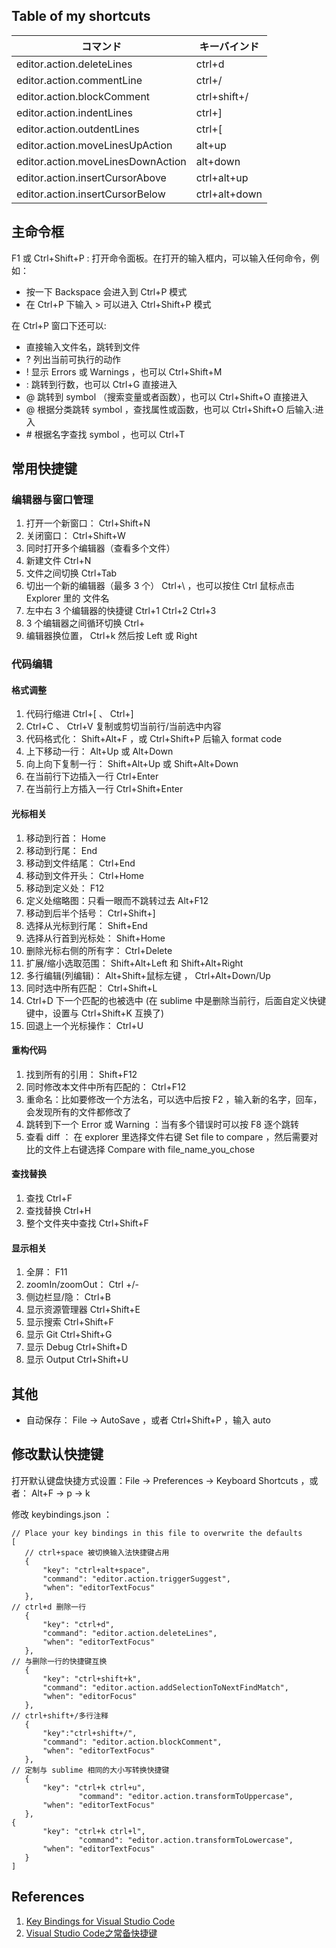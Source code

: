 ## Table of my shortcuts

| コマンド | キーバインド |
| --- | --- |
| editor.action.deleteLines | ctrl+d |
| editor.action.commentLine | ctrl+/ |
| editor.action.blockComment | ctrl+shift+/ |
| editor.action.indentLines | ctrl+] |
| editor.action.outdentLines | ctrl+[ |
| editor.action.moveLinesUpAction | alt+up |
| editor.action.moveLinesDownAction | alt+down |
| editor.action.insertCursorAbove | ctrl+alt+up |
| editor.action.insertCursorBelow | ctrl+alt+down |

## 主命令框

F1 或 Ctrl+Shift+P : 打开命令面板。在打开的输入框内，可以输入任何命令，例如：
- 按一下 Backspace 会进入到 Ctrl+P 模式
- 在 Ctrl+P 下输入 > 可以进入 Ctrl+Shift+P 模式

在 Ctrl+P 窗口下还可以:
- 直接输入文件名，跳转到文件
- ? 列出当前可执行的动作
- ! 显示 Errors 或 Warnings ，也可以 Ctrl+Shift+M
- : 跳转到行数，也可以 Ctrl+G 直接进入
- @ 跳转到 symbol （搜索变量或者函数），也可以 Ctrl+Shift+O 直接进入
- @ 根据分类跳转 symbol ，查找属性或函数，也可以 Ctrl+Shift+O 后输入:进入
- \# 根据名字查找 symbol ，也可以 Ctrl+T

## 常用快捷键

### 编辑器与窗口管理

1. 打开一个新窗口： Ctrl+Shift+N
2. 关闭窗口： Ctrl+Shift+W
3. 同时打开多个编辑器（查看多个文件）
4. 新建文件 Ctrl+N
5. 文件之间切换 Ctrl+Tab
6. 切出一个新的编辑器（最多 3 个） Ctrl+\ ，也可以按住 Ctrl 鼠标点击 Explorer 里的
文件名
7. 左中右 3 个编辑器的快捷键 Ctrl+1 Ctrl+2 Ctrl+3
8.  3 个编辑器之间循环切换 Ctrl+
9. 编辑器换位置， Ctrl+k 然后按 Left 或 Right

### 代码编辑

#### 格式调整

1. 代码行缩进 Ctrl+[ 、 Ctrl+]
2.  Ctrl+C 、 Ctrl+V 复制或剪切当前行/当前选中内容
3. 代码格式化： Shift+Alt+F ，或 Ctrl+Shift+P 后输入 format code
4. 上下移动一行： Alt+Up 或 Alt+Down
5. 向上向下复制一行： Shift+Alt+Up 或 Shift+Alt+Down
6. 在当前行下边插入一行 Ctrl+Enter
7. 在当前行上方插入一行 Ctrl+Shift+Enter

#### 光标相关

1. 移动到行首： Home
2. 移动到行尾： End
3. 移动到文件结尾： Ctrl+End
4. 移动到文件开头： Ctrl+Home
5. 移动到定义处： F12
6. 定义处缩略图：只看一眼而不跳转过去 Alt+F12
7. 移动到后半个括号： Ctrl+Shift+]
8. 选择从光标到行尾： Shift+End
9. 选择从行首到光标处： Shift+Home
10. 删除光标右侧的所有字： Ctrl+Delete
11. 扩展/缩小选取范围： Shift+Alt+Left 和 Shift+Alt+Right
12. 多行编辑(列编辑)： Alt+Shift+鼠标左键 ， Ctrl+Alt+Down/Up
13. 同时选中所有匹配： Ctrl+Shift+L
14.  Ctrl+D 下一个匹配的也被选中 (在 sublime 中是删除当前行，后面自定义快键键中，设置与 Ctrl+Shift+K 互换了)
15. 回退上一个光标操作： Ctrl+U

#### 重构代码

1. 找到所有的引用： Shift+F12
2. 同时修改本文件中所有匹配的： Ctrl+F12
3. 重命名：比如要修改一个方法名，可以选中后按 F2 ，输入新的名字，回车，会发现所有的文件都修改了
4. 跳转到下一个 Error 或 Warning ：当有多个错误时可以按 F8 逐个跳转
5. 查看 diff ： 在 explorer 里选择文件右键 Set file to compare ，然后需要对比的文件上右键选择 Compare with file_name_you_chose

#### 查找替换

1. 查找 Ctrl+F
2. 查找替换 Ctrl+H
3. 整个文件夹中查找 Ctrl+Shift+F

#### 显示相关

1. 全屏： F11
2. zoomIn/zoomOut： Ctrl +/-
3. 侧边栏显/隐： Ctrl+B
4. 显示资源管理器 Ctrl+Shift+E
5. 显示搜索 Ctrl+Shift+F
6. 显示 Git  Ctrl+Shift+G
7. 显示 Debug  Ctrl+Shift+D
8. 显示 Output  Ctrl+Shift+U

## 其他

- 自动保存： File -> AutoSave ，或者 Ctrl+Shift+P ，输入 auto

## 修改默认快捷键

打开默认键盘快捷方式设置：File -> Preferences -> Keyboard Shortcuts ，或者： Alt+F -> p -> k

修改 keybindings.json ：

```
// Place your key bindings in this file to overwrite the defaults
[
   // ctrl+space 被切换输入法快捷键占用
   {
       "key": "ctrl+alt+space",
       "command": "editor.action.triggerSuggest",
       "when": "editorTextFocus"
   },
// ctrl+d 删除一行
   {
       "key": "ctrl+d",
       "command": "editor.action.deleteLines",
       "when": "editorTextFocus"
   },
// 与删除一行的快捷键互换
   {
       "key": "ctrl+shift+k",
       "command": "editor.action.addSelectionToNextFindMatch",
       "when": "editorFocus"
   },
// ctrl+shift+/多行注释
   {
       "key":"ctrl+shift+/",
       "command": "editor.action.blockComment",
       "when": "editorTextFocus"
   },
// 定制与 sublime 相同的大小写转换快捷键
   {
       "key": "ctrl+k ctrl+u",
               "command": "editor.action.transformToUppercase",
       "when": "editorTextFocus"
   },
{
       "key": "ctrl+k ctrl+l",
               "command": "editor.action.transformToLowercase",
       "when": "editorTextFocus"
   }
]
```

## References
1. [Key Bindings for Visual Studio Code](https://code.visualstudio.com/docs/getstarted/keybindings)
2. [Visual Studio Code之常备快捷键](http://blog.csdn.net/u010019717/article/details/50443970)
<!--stackedit_data:
eyJoaXN0b3J5IjpbLTIwMDkwOTA2NzRdfQ==
-->